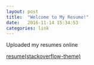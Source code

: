 ```yaml
---
layout: post
title:  "Welcome to My Resume!"
date:   2016-11-14 15:34:53
categories: link
---
```


Uploaded my resumes online

[resume(stackoverflow-theme)][resume]

[resume]:      /resume
